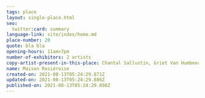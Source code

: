 ```yaml
---
tags: place
layout: single-place.html
seo:
  twitter:card: summary
language-link: site/index/home.md
place-number: 20
quote: bla bla
opening-hours: 11am>7pm
number-of-exhibitors: 2 artists
copy-artist-present-in-this-place: Chantal Sallustin, Griet Van Humbeeck
name: Maison Rosiéroise
created-on: 2021-08-13T05:24:29.871Z
updated-on: 2021-08-13T05:24:29.886Z
published-on: 2021-08-13T05:24:29.898Z
---
```

